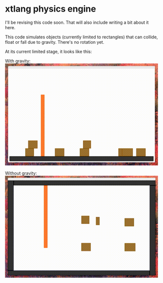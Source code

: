 xtlang physics engine
=====================

I'll be revising this code soon. That will also include writing a bit about it here.

This code simulates objects (currently limited to rectangles) that can collide, float or fall due to gravity. There's no rotation yet.

At its current limited stage, it looks like this:

With gravity:  
![Gravity](preview/Gravity.gif)

Without gravity:  
![NoGravity](preview/NoGravity.gif)

